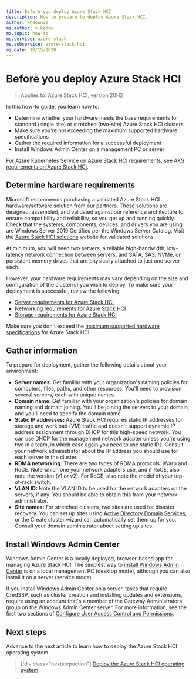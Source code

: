 ```yaml
---
title: Before you deploy Azure Stack HCI
description: How to prepare to deploy Azure Stack HCI.
author: khdownie
ms.author: v-kedow
ms.topic: how-to
ms.service: azure-stack
ms.subservice: azure-stack-hci
ms.date: 10/15/2020
---
```


# Before you deploy Azure Stack HCI

> Applies to: Azure Stack HCI, version 20H2

In this how-to guide, you learn how to:

- Determine whether your hardware meets the base requirements for standard (single site) or stretched (two-site) Azure Stack HCI clusters
- Make sure you're not exceeding the maximum supported hardware specifications
- Gather the required information for a successful deployment
- Install Windows Admin Center on a management PC or server

For Azure Kubernetes Service on Azure Stack HCI requirements, see [AKS requirements on Azure Stack HCI](../../aks-hci/overview.md#what-you-need-to-get-started).

## Determine hardware requirements

Microsoft recommends purchasing a validated Azure Stack HCI hardware/software solution from our partners. These solutions are designed, assembled, and validated against our reference architecture to ensure compatibility and reliability, so you get up and running quickly. Check that the systems, components, devices, and drivers you are using are Windows Server 2019 Certified per the Windows Server Catalog. Visit the [Azure Stack HCI solutions](https://azure.microsoft.com/overview/azure-stack/hci) website for validated solutions.

At minimum, you will need two servers, a reliable high-bandwidth, low-latency network connection between servers, and SATA, SAS, NVMe, or persistent memory drives that are physically attached to just one server each.

However, your hardware requirements may vary depending on the size and configuration of the cluster(s) you wish to deploy. To make sure your deployment is successful, review the following:

- [Server requirements for Azure Stack HCI](../requirements/server-requirements.md)
- [Networking requirements for Azure Stack HCI](../requirements/networking-requirements.md)
- [Storage requirements for Azure Stack HCI](../requirements/storage-requirements.md)

Make sure you don't exceed the [maximum supported hardware specifications](../requirements/maximum-supported-hardware.md) for Azure Stack HCI.

## Gather information

To prepare for deployment, gather the following details about your environment:

- **Server names:** Get familiar with your organization's naming policies for computers, files, paths, and other resources. You'll need to provision several servers, each with unique names.
- **Domain name:** Get familiar with your organization's policies for domain naming and domain joining. You'll be joining the servers to your domain, and you'll need to specify the domain name.
- **Static IP addresses:** Azure Stack HCI requires static IP addresses for storage and workload (VM) traffic and doesn't support dynamic IP address assignment through DHCP for this high-speed network. You can use DHCP for the management network adapter unless you're using two in a team, in which case again you need to use static IPs. Consult your network administrator about the IP address you should use for each server in the cluster.
- **RDMA networking:** There are two types of RDMA protocols: iWarp and RoCE. Note which one your network adapters use, and if RoCE, also note the version (v1 or v2). For RoCE, also note the model of your top-of-rack switch.
- **VLAN ID:** Note the VLAN ID to be used for the network adapters on the servers, if any. You should be able to obtain this from your network administrator.
- **Site names:** For stretched clusters, two sites are used for disaster recovery. You can set up sites using [Active Directory Domain Services](/windows-server/identity/ad-ds/get-started/virtual-dc/active-directory-domain-services-overview), or the Create cluster wizard can automatically set them up for you. Consult your domain administrator about setting up sites.

## Install Windows Admin Center

Windows Admin Center is a locally deployed, browser-based app for managing Azure Stack HCI. The simplest way to [install Windows Admin Center](/windows-server/manage/windows-admin-center/deploy/install) is on a local management PC (desktop mode), although you can also install it on a server (service mode).

If you install Windows Admin Center on a server, tasks that require CredSSP, such as cluster creation and installing updates and extensions, require using an account that's a member of the Gateway Administrators group on the Windows Admin Center server. For more information, see the first two sections of [Configure User Access Control and Permissions](/windows-server/manage/windows-admin-center/configure/user-access-control#gateway-access-role-definitions).

## Next steps

Advance to the next article to learn how to deploy the Azure Stack HCI operating system.
> [!div class="nextstepaction"]
> [Deploy the Azure Stack HCI operating system](operating-system.md)
